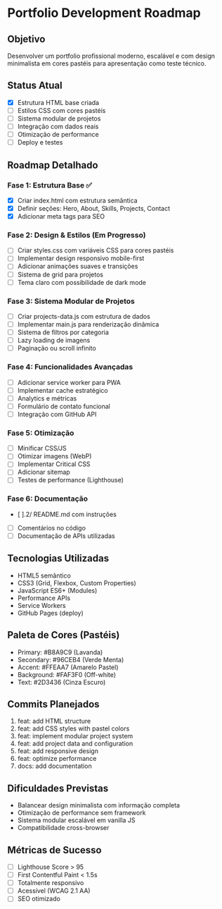 # Portfolio Development Roadmap

## Objetivo
Desenvolver um portfolio profissional moderno, escalável e com design minimalista em cores pastéis para apresentação como teste técnico.

## Status Atual
- [x] Estrutura HTML base criada
- [ ] Estilos CSS com cores pastéis
- [ ] Sistema modular de projetos
- [ ] Integração com dados reais
- [ ] Otimização de performance
- [ ] Deploy e testes

## Roadmap Detalhado

### Fase 1: Estrutura Base ✅
- [x] Criar index.html com estrutura semântica
- [x] Definir seções: Hero, About, Skills, Projects, Contact
- [x] Adicionar meta tags para SEO

### Fase 2: Design & Estilos (Em Progresso)
- [ ] Criar styles.css com variáveis CSS para cores pastéis
- [ ] Implementar design responsivo mobile-first
- [ ] Adicionar animações suaves e transições
- [ ] Sistema de grid para projetos
- [ ] Tema claro com possibilidade de dark mode

### Fase 3: Sistema Modular de Projetos
- [ ] Criar projects-data.js com estrutura de dados
- [ ] Implementar main.js para renderização dinâmica
- [ ] Sistema de filtros por categoria
- [ ] Lazy loading de imagens
- [ ] Paginação ou scroll infinito

### Fase 4: Funcionalidades Avançadas
- [ ] Adicionar service worker para PWA
- [ ] Implementar cache estratégico
- [ ] Analytics e métricas
- [ ] Formulário de contato funcional
- [ ] Integração com GitHub API

### Fase 5: Otimização
- [ ] Minificar CSS/JS
- [ ] Otimizar imagens (WebP)
- [ ] Implementar Critical CSS
- [ ] Adicionar sitemap
- [ ] Testes de performance (Lighthouse)

### Fase 6: Documentação
- [ ].2/ README.md com instruções
- [ ] Comentários no código
- [ ] Documentação de APIs utilizadas

## Tecnologias Utilizadas
- HTML5 semântico
- CSS3 (Grid, Flexbox, Custom Properties)
- JavaScript ES6+ (Modules)
- Performance APIs
- Service Workers
- GitHub Pages (deploy)

## Paleta de Cores (Pastéis)
- Primary: #B8A9C9 (Lavanda)
- Secondary: #96CEB4 (Verde Menta)
- Accent: #FFEAA7 (Amarelo Pastel)
- Background: #FAF3F0 (Off-white)
- Text: #2D3436 (Cinza Escuro)

## Commits Planejados
1. feat: add HTML structure
2. feat: add CSS styles with pastel colors
3. feat: implement modular project system
4. feat: add project data and configuration
5. feat: add responsive design
6. feat: optimize performance
7. docs: add documentation

## Dificuldades Previstas
- Balancear design minimalista com informação completa
- Otimização de performance sem framework
- Sistema modular escalável em vanilla JS
- Compatibilidade cross-browser

## Métricas de Sucesso
- [ ] Lighthouse Score > 95
- [ ] First Contentful Paint < 1.5s
- [ ] Totalmente responsivo
- [ ] Acessível (WCAG 2.1 AA)
- [ ] SEO otimizado